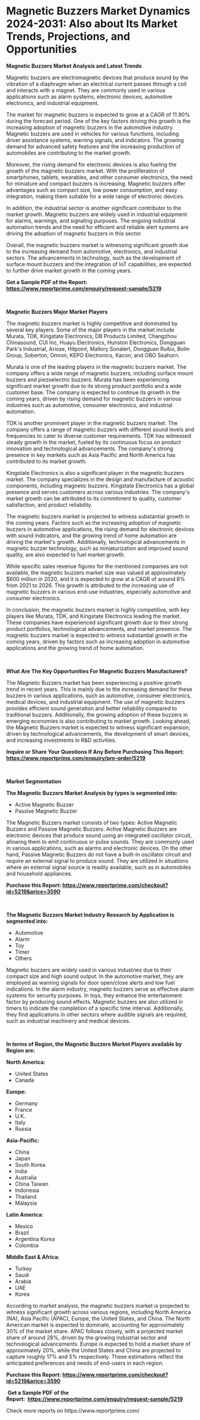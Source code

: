 <p><h1>Magnetic Buzzers Market Dynamics 2024-2031: Also about Its Market Trends, Projections, and Opportunities</h1></p><p><strong>Magnetic Buzzers Market Analysis and Latest Trends</strong></p>
<p><p>Magnetic buzzers are electromagnetic devices that produce sound by the vibration of a diaphragm when an electrical current passes through a coil and interacts with a magnet. They are commonly used in various applications such as alarm systems, electronic devices, automotive electronics, and industrial equipment.</p><p>The market for magnetic buzzers is expected to grow at a CAGR of 11.90% during the forecast period. One of the key factors driving this growth is the increasing adoption of magnetic buzzers in the automotive industry. Magnetic buzzers are used in vehicles for various functions, including driver assistance systems, warning signals, and indicators. The growing demand for advanced safety features and the increasing production of automobiles are contributing to the market growth.</p><p>Moreover, the rising demand for electronic devices is also fueling the growth of the magnetic buzzers market. With the proliferation of smartphones, tablets, wearables, and other consumer electronics, the need for miniature and compact buzzers is increasing. Magnetic buzzers offer advantages such as compact size, low power consumption, and easy integration, making them suitable for a wide range of electronic devices.</p><p>In addition, the industrial sector is another significant contributor to the market growth. Magnetic buzzers are widely used in industrial equipment for alarms, warnings, and signaling purposes. The ongoing industrial automation trends and the need for efficient and reliable alert systems are driving the adoption of magnetic buzzers in this sector.</p><p>Overall, the magnetic buzzers market is witnessing significant growth due to the increasing demand from automotive, electronics, and industrial sectors. The advancements in technology, such as the development of surface mount buzzers and the integration of IoT capabilities, are expected to further drive market growth in the coming years.</p></p>
<p><strong>Get a Sample PDF of the Report:&nbsp; <a href="https://www.reportprime.com/enquiry/request-sample/5219">https://www.reportprime.com/enquiry/request-sample/5219</a></strong></p>
<p>&nbsp;</p>
<p><strong>Magnetic Buzzers Major Market Players</strong></p>
<p><p>The magnetic buzzers market is highly competitive and dominated by several key players. Some of the major players in the market include Murata, TDK, Kingstate Electronics, DB Products Limited, Changzhou Chinasound, CUI Inc, Huayu Electronics, Hunston Electronics, Dongguan Park's Industrial, Ariose, Hitpoint, Mallory Sonalert, Dongguan Ruibo, Bolin Group, Soberton, Omron, KEPO Electronics, Kacon, and OBO Seahorn.</p><p>Murata is one of the leading players in the magnetic buzzers market. The company offers a wide range of magnetic buzzers, including surface mount buzzers and piezoelectric buzzers. Murata has been experiencing significant market growth due to its strong product portfolio and a wide customer base. The company is expected to continue its growth in the coming years, driven by rising demand for magnetic buzzers in various industries such as automotive, consumer electronics, and industrial automation.</p><p>TDK is another prominent player in the magnetic buzzers market. The company offers a range of magnetic buzzers with different sound levels and frequencies to cater to diverse customer requirements. TDK has witnessed steady growth in the market, fueled by its continuous focus on product innovation and technological advancements. The company's strong presence in key markets such as Asia Pacific and North America has contributed to its market growth.</p><p>Kingstate Electronics is also a significant player in the magnetic buzzers market. The company specializes in the design and manufacture of acoustic components, including magnetic buzzers. Kingstate Electronics has a global presence and serves customers across various industries. The company's market growth can be attributed to its commitment to quality, customer satisfaction, and product reliability.</p><p>The magnetic buzzers market is projected to witness substantial growth in the coming years. Factors such as the increasing adoption of magnetic buzzers in automotive applications, the rising demand for electronic devices with sound indicators, and the growing trend of home automation are driving the market's growth. Additionally, technological advancements in magnetic buzzer technology, such as miniaturization and improved sound quality, are also expected to fuel market growth.</p><p>While specific sales revenue figures for the mentioned companies are not available, the magnetic buzzers market size was valued at approximately $600 million in 2020, and it is expected to grow at a CAGR of around 6% from 2021 to 2026. This growth is attributed to the increasing use of magnetic buzzers in various end-use industries, especially automotive and consumer electronics.</p><p>In conclusion, the magnetic buzzers market is highly competitive, with key players like Murata, TDK, and Kingstate Electronics leading the market. These companies have experienced significant growth due to their strong product portfolios, technological advancements, and market presence. The magnetic buzzers market is expected to witness substantial growth in the coming years, driven by factors such as increasing adoption in automotive applications and the growing trend of home automation.</p></p>
<p>&nbsp;</p>
<p><strong>What Are The Key Opportunities For Magnetic Buzzers Manufacturers?</strong></p>
<p><p>The Magnetic Buzzers market has been experiencing a positive growth trend in recent years. This is mainly due to the increasing demand for these buzzers in various applications, such as automotive, consumer electronics, medical devices, and industrial equipment. The use of magnetic buzzers provides efficient sound generation and better reliability compared to traditional buzzers. Additionally, the growing adoption of these buzzers in emerging economies is also contributing to market growth. Looking ahead, the Magnetic Buzzers market is expected to witness significant expansion, driven by technological advancements, the development of smart devices, and increasing investments in R&D activities.</p></p>
<p><strong>Inquire or Share Your Questions If Any Before Purchasing This Report: <a href="https://www.reportprime.com/enquiry/pre-order/5219">https://www.reportprime.com/enquiry/pre-order/5219</a></strong></p>
<p>&nbsp;</p>
<p><strong>Market Segmentation</strong></p>
<p><strong>The Magnetic Buzzers Market Analysis by types is segmented into:</strong></p>
<p><ul><li>Active Magnetic Buzzer</li><li>Passive Magnetic Buzzer</li></ul></p>
<p><p>The Magnetic Buzzers market consists of two types: Active Magnetic Buzzers and Passive Magnetic Buzzers. Active Magnetic Buzzers are electronic devices that produce sound using an integrated oscillator circuit, allowing them to emit continuous or pulse sounds. They are commonly used in various applications, such as alarms and electronic devices. On the other hand, Passive Magnetic Buzzers do not have a built-in oscillator circuit and require an external signal to produce sound. They are utilized in situations where an external signal source is readily available, such as in automobiles and household appliances.</p></p>
<p><strong>Purchase this Report:&nbsp;<a href="https://www.reportprime.com/checkout?id=5219&price=3590">https://www.reportprime.com/checkout?id=5219&price=3590</a></strong></p>
<p>&nbsp;</p>
<p><strong>The Magnetic Buzzers Market Industry Research by Application is segmented into:</strong></p>
<p><ul><li>Automotive</li><li>Alarm</li><li>Toy</li><li>Timer</li><li>Others</li></ul></p>
<p><p>Magnetic buzzers are widely used in various industries due to their compact size and high sound output. In the automotive market, they are employed as warning signals for door open/close alerts and low fuel indications. In the alarm industry, magnetic buzzers serve as effective alarm systems for security purposes. In toys, they enhance the entertainment factor by producing sound effects. Magnetic buzzers are also utilized in timers to indicate the completion of a specific time interval. Additionally, they find applications in other sectors where audible signals are required, such as industrial machinery and medical devices.</p></p>
<p>&nbsp;</p>
<p><strong>In terms of Region, the Magnetic Buzzers Market Players available by Region are:</strong></p>
<p>
    <p> <strong> North America: </strong>
        <ul>
            <li>United States</li>
            <li>Canada</li>
        </ul>
        </p> 
    <p> <strong> Europe: </strong>
        <ul>
            <li>Germany</li>
            <li>France</li>
            <li>U.K.</li>
            <li>Italy</li>
            <li>Russia</li>
        </ul>
        </p> 
    <p> <strong> Asia-Pacific: </strong>
        <ul>
            <li>China</li>
            <li>Japan</li>
            <li>South Korea</li>
            <li>India</li>
            <li>Australia</li>
            <li>China Taiwan</li>
            <li>Indonesia</li>
            <li>Thailand</li>
            <li>Malaysia</li>
        </ul>
        </p> 
    <p> <strong> Latin America: </strong>
        <ul>
            <li>Mexico</li>
            <li>Brazil</li>
            <li>Argentina Korea</li>
            <li>Colombia</li>
        </ul>
        </p> 
    <p> <strong> Middle East & Africa: </strong>
        <ul>
            <li>Turkey</li>
            <li>Saudi</li>
            <li>Arabia</li>
            <li>UAE</li>
            <li>Korea</li>
        </ul>
    </p>
    </p>
<p><p>According to market analysis, the magnetic buzzers market is projected to witness significant growth across various regions, including North America (NA), Asia Pacific (APAC), Europe, the United States, and China. The North American market is expected to dominate, accounting for approximately 30% of the market share. APAC follows closely, with a projected market share of around 28%, driven by the growing industrial sector and technological advancements. Europe is expected to hold a market share of approximately 20%, while the United States and China are projected to capture roughly 17% and 5% respectively. These estimations reflect the anticipated preferences and needs of end-users in each region.</p></p>
<p><strong>Purchase this Report: <a href="https://www.reportprime.com/checkout?id=5219&price=3590">https://www.reportprime.com/checkout?id=5219&price=3590</a></strong></p>
<p>&nbsp;<strong>Get a Sample PDF of the Report:&nbsp;&nbsp;<a href="https://www.reportprime.com/enquiry/request-sample/5219">https://www.reportprime.com/enquiry/request-sample/5219</a></strong></p>
<p><strong></strong></p>
<p>Check more reports on https://www.reportprime.com/</p>